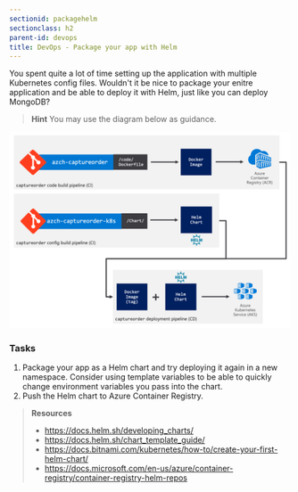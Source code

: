 ```yaml
---
sectionid: packagehelm
sectionclass: h2
parent-id: devops
title: DevOps - Package your app with Helm
---
```


You spent quite a lot of time setting up the application with multiple Kubernetes config files. Wouldn't it be nice to package your enitre application and be able to deploy it with Helm, just like you can deploy MongoDB?

> **Hint** You may use the diagram below as guidance.

![Helm example](media/helm.png)

### Tasks

1. Package your app as a Helm chart and try deploying it again in a new namespace. Consider using template variables to be able to quickly change environment variables you pass into the chart.
1. Push the Helm chart to Azure Container Registry.

> **Resources**
> * <https://docs.helm.sh/developing_charts/>
> * <https://docs.helm.sh/chart_template_guide/>
> * <https://docs.bitnami.com/kubernetes/how-to/create-your-first-helm-chart/>
> * <https://docs.microsoft.com/en-us/azure/container-registry/container-registry-helm-repos>